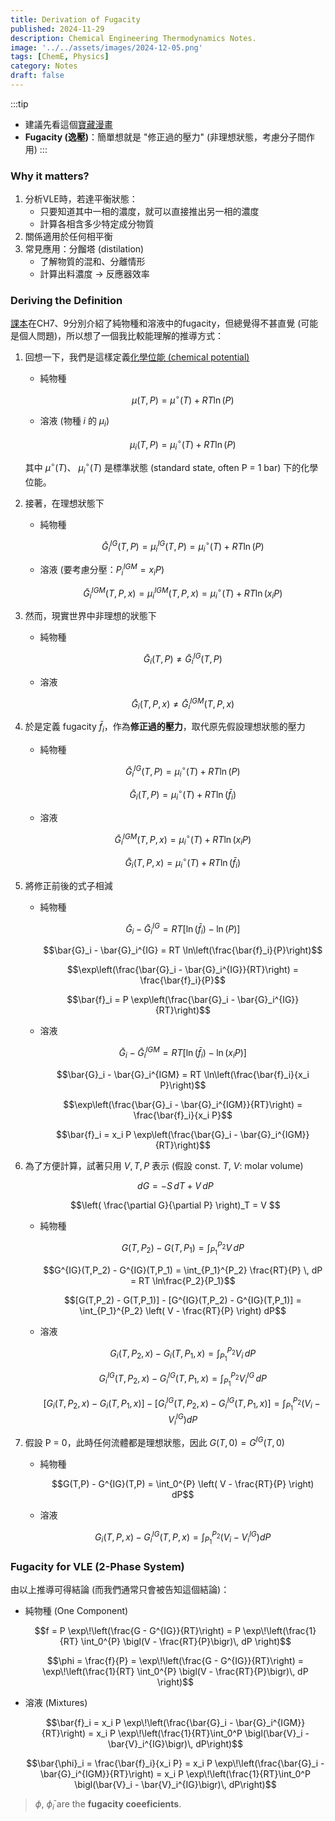 ```yaml
---
title: Derivation of Fugacity
published: 2024-11-29
description: Chemical Engineering Thermodynamics Notes.
image: '../../assets/images/2024-12-05.png'
tags: [ChemE, Physics]
category: Notes
draft: false 
---
```


:::tip
- 建議先看這個[寶藏漫畫](http://survivingtheworld.net/ScienceComic5.html)
- **Fugacity (逸壓)**：簡單想就是 "修正過的壓力" (非理想狀態，考慮分子間作用)
:::


### Why it matters? 

1. 分析VLE時，若達平衡狀態：
    - 只要知道其中一相的濃度，就可以直接推出另一相的濃度
    - 計算各相含多少特定成分物質
2. 關係適用於任何相平衡
3. 常見應用：分餾塔 (distilation)
    - 了解物質的混和、分離情形 
    - 計算出料濃度 -> 反應器效率


### Deriving the Definition

[課本](https://www.amazon.com/Chemical-Biochemical-Engineering-Thermodynamics-Stanley/dp/047050479X)在CH7、9分別介紹了純物種和溶液中的fugacity，但總覺得不甚直覺 (可能是個人問題)，所以想了一個我比較能理解的推導方式：

1. 回想一下，我們是這樣定義[化學位能 (chemical potential)](https://chem.libretexts.org/Courses/Millersville_University/CHEM_341-_Physical_Chemistry_I/07%3A_Mixtures_and_Solutions/7.03%3A_Chemical_Potential)
    
    - 純物種

        $$\mu(T,P) = \mu^\circ(T) + RT \ln(P)$$

    - 溶液 (物種 $i$ 的 $\mu_i$)

        $$\mu_i(T,P) = \mu_i^\circ(T) + RT \ln(P)$$
    
    其中 $\mu^\circ(T)$、 $\mu_i^\circ(T)$ 是標準狀態 (standard state, often P = 1 bar) 下的化學位能。

2. 接著，在理想狀態下
    
    - 純物種
        
        $$\bar{G}_i^{IG}(T,P) = \mu_i^{IG}(T,P) = \mu_i^\circ(T) + RT \ln(P)$$
    
    - 溶液 (要考慮分壓：$P_i^{IGM} = x_i P$)
        
        $$\bar{G}_i^{IGM}(T,P,x) = \mu_i^{IGM}(T,P,x) = \mu_i^\circ(T) + RT \ln(x_i P)$$

3. 然而，現實世界中非理想的狀態下
    
    - 純物種
        
        $$\bar{G}_i(T,P) \neq \bar{G}_i^{IG}(T,P)$$
    
    - 溶液
        
        $$\bar{G}_i(T,P,x) \neq \bar{G}_i^{IGM}(T,P,x)$$

4. 於是定義 fugacity $\bar{f}_i$，作為**修正過的壓力**，取代原先假設理想狀態的壓力
    
    - 純物種
        
        $$\bar{G}_i^{IG}(T,P) = \mu_i^\circ(T) + RT \ln(P)$$
        
        $$\bar{G}_i(T,P) = \mu_i^\circ(T) + RT \ln(\bar{f}_i)$$
    
    - 溶液
        
        $$\bar{G}_i^{IGM}(T,P,x) = \mu_i^\circ(T) + RT \ln(x_i P)$$
        
        $$\bar{G}_i(T,P,x) = \mu_i^\circ(T) + RT \ln(\bar{f}_i)$$

5. 將修正前後的式子相減
    
    - 純物種
        
        $$\bar{G}_i - \bar{G}_i^{IG} = RT \left[ \ln(\bar{f}_i) - \ln(P) \right]$$
        
        $$\bar{G}_i - \bar{G}_i^{IG} = RT \ln\left(\frac{\bar{f}_i}{P}\right)$$
        
        $$\exp\left(\frac{\bar{G}_i - \bar{G}_i^{IG}}{RT}\right) = \frac{\bar{f}_i}{P}$$
        
        $$\bar{f}_i = P \exp\left(\frac{\bar{G}_i - \bar{G}_i^{IG}}{RT}\right)$$
    
    - 溶液
        
        $$\bar{G}_i - \bar{G}_i^{IGM} = RT \left[ \ln(\bar{f}_i) - \ln(x_i P) \right]$$
        
        $$\bar{G}_i - \bar{G}_i^{IGM} = RT \ln\left(\frac{\bar{f}_i}{x_i P}\right)$$
        
        $$\exp\left(\frac{\bar{G}_i - \bar{G}_i^{IGM}}{RT}\right) = \frac{\bar{f}_i}{x_i P}$$
        
        $$\bar{f}_i = x_i P \exp\left(\frac{\bar{G}_i - \bar{G}_i^{IGM}}{RT}\right)$$

6. 為了方便計算，試著只用 $V, T, P$ 表示 (假設 const. $T$, $V$: molar volume)
    
    $$dG = -S\,dT + V\,dP$$
    
    $$\left( \frac{\partial G}{\partial P} \right)_T = V $$
    
    - 純物種
        
        $$G(T,P_2) - G(T,P_1) = \int_{P_1}^{P_2} V \, dP$$
        
        $$G^{IG}(T,P_2) - G^{IG}(T,P_1) = \int_{P_1}^{P_2} \frac{RT}{P} \, dP = RT \ln\frac{P_2}{P_1}$$
        
        $$[G(T,P_2) - G(T,P_1)] - [G^{IG}(T,P_2) - G^{IG}(T,P_1)] = \int_{P_1}^{P_2} \left( V - \frac{RT}{P} \right) dP$$
    
    - 溶液

        $$G_i(T,P_2, x) - G_i(T,P_1, x) = \int_{P_1}^{P_2} V_i \, dP$$
        
        $$G^{IG}_i(T,P_2, x) - G^{IG}_i(T,P_1, x) = \int_{P_1}^{P_2} V^{IG}_i \, dP$$
        
        $$[G_i(T,P_2, x) - G_i(T,P_1, x)] - [G^{IG}_i(T,P_2, x) - G^{IG}_i(T,P_1, x)] = \int_{P_1}^{P_2} (V_i - V^{IG}_i) dP$$

7. 假設 P = 0，此時任何流體都是理想狀態，因此 $G(T,0) = G^{IG}(T,0)$
    
    - 純物種

        $$G(T,P) - G^{IG}(T,P) = \int_0^{P} \left( V - \frac{RT}{P} \right) dP$$

    - 溶液

        $$G_i(T,P, x) - G^{IG}_i(T,P, x) = \int_{P_1}^{P_2} (V_i - V^{IG}_i) dP$$


### Fugacity for VLE (2-Phase System)
由以上推導可得結論 (而我們通常只會被告知這個結論)：

- 純物種 (One Component)

    $$f = P \exp\!\left(\frac{G - G^{IG}}{RT}\right) = P \exp\!\left(\frac{1}{RT} \int_0^{P} \bigl(V - \frac{RT}{P}\bigr)\, dP \right)$$

    $$\phi = \frac{f}{P} = \exp\!\left(\frac{G - G^{IG}}{RT}\right) = \exp\!\left(\frac{1}{RT} \int_0^{P} \bigl(V - \frac{RT}{P}\bigr)\, dP \right)$$


- 溶液 (Mixtures)

    $$\bar{f}_i = x_i P \exp\!\left(\frac{\bar{G}_i - \bar{G}_i^{IGM}}{RT}\right) = x_i P \exp\!\left(\frac{1}{RT}\int_0^P \bigl(\bar{V}_i - \bar{V}_i^{IG}\bigr)\, dP\right)$$

    $$\bar{\phi}_i = \frac{\bar{f}_i}{x_i P} = x_i P \exp\!\left(\frac{\bar{G}_i - \bar{G}_i^{IGM}}{RT}\right) = x_i P \exp\!\left(\frac{1}{RT}\int_0^P \bigl(\bar{V}_i - \bar{V}_i^{IG}\bigr)\, dP\right)$$


> $\phi$, $\bar{\phi}_i$ are the **fugacity coeeficients**.